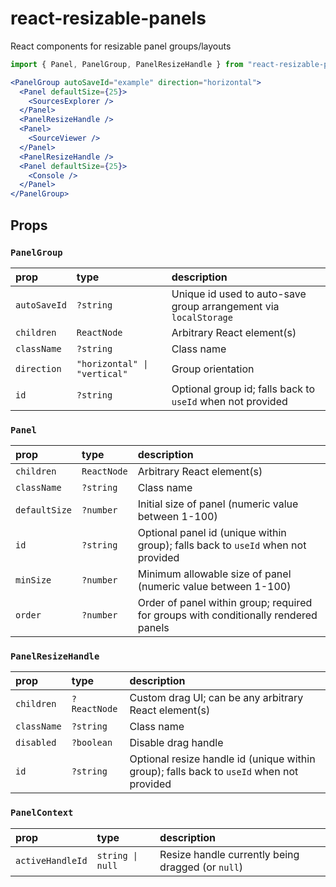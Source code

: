 # react-resizable-panels
React components for resizable panel groups/layouts

```jsx
import { Panel, PanelGroup, PanelResizeHandle } from "react-resizable-panels";

<PanelGroup autoSaveId="example" direction="horizontal">
  <Panel defaultSize={25}>
    <SourcesExplorer />
  </Panel>
  <PanelResizeHandle />
  <Panel>
    <SourceViewer />
  </Panel>
  <PanelResizeHandle />
  <Panel defaultSize={25}>
    <Console />
  </Panel>
</PanelGroup>
```

## Props

### `PanelGroup`
| prop         | type                        | description
| :----------- | :-------------------------- | :---
| `autoSaveId` | `?string`                   | Unique id used to auto-save group arrangement via `localStorage`
| `children`   | `ReactNode`                 | Arbitrary React element(s)
| `className`  | `?string`                   | Class name
| `direction`  | `"horizontal" \| "vertical"` | Group orientation
| `id`         | `?string`                   | Optional group id; falls back to `useId` when not provided

### `Panel`
| prop          | type        | description
| :------------ | :---------- | :---
| `children`    | `ReactNode` | Arbitrary React element(s)
| `className`   | `?string`   | Class name
| `defaultSize` | `?number`   | Initial size of panel (numeric value between 1-100)
| `id`          | `?string`   | Optional panel id (unique within group); falls back to `useId` when not provided
| `minSize`     | `?number`   | Minimum allowable size of panel (numeric value between 1-100)
| `order`       | `?number`   | Order of panel within group; required for groups with conditionally rendered panels

### `PanelResizeHandle`
| prop          | type         | description
| :------------ | :----------- | :---
| `children`    | `?ReactNode` | Custom drag UI; can be any arbitrary React element(s)
| `className`   | `?string`    | Class name
| `disabled`    | `?boolean`   | Disable drag handle
| `id`          | `?string`    | Optional resize handle id (unique within group); falls back to `useId` when not provided

### `PanelContext`
| prop         | type                 | description
| :----------- | :------------------- | :---
| `activeHandleId` | `string \| null` | Resize handle currently being dragged (or `null`)
